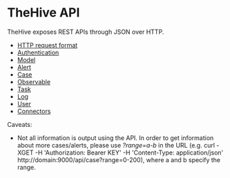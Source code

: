 # TheHive API

TheHive exposes REST APIs through JSON over HTTP.

- [HTTP request format](request.md)
- [Authentication](authentication.md)
- [Model](model.md)
- [Alert](alert.md)
- [Case](case.md)
- [Observable](artifact.md)
- [Task](task.md)
- [Log](log.md)
- [User](user.md)
- [Connectors](connectors)

Caveats:
- Not all information is output using the API. In order to get information about more cases/alerts, please use *?range=a-b* in the URL (e.g. curl -XGET -H 'Authorization: Bearer KEY' -H 'Content-Type: application/json' http://domain:9000/api/case?range=0-200), where a and b specify the range.
